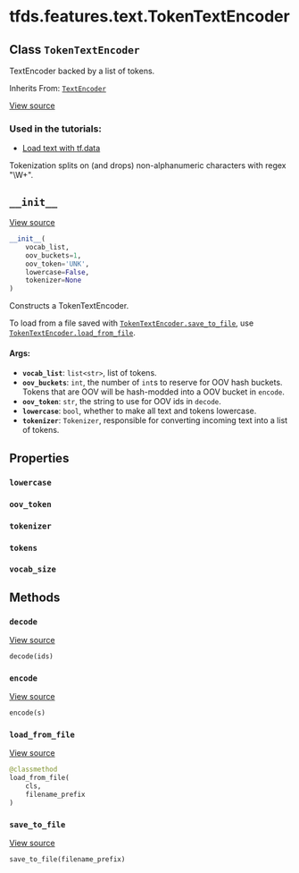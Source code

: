 <div itemscope itemtype="http://developers.google.com/ReferenceObject">
<meta itemprop="name" content="tfds.features.text.TokenTextEncoder" />
<meta itemprop="path" content="Stable" />
<meta itemprop="property" content="lowercase"/>
<meta itemprop="property" content="oov_token"/>
<meta itemprop="property" content="tokenizer"/>
<meta itemprop="property" content="tokens"/>
<meta itemprop="property" content="vocab_size"/>
<meta itemprop="property" content="__init__"/>
<meta itemprop="property" content="decode"/>
<meta itemprop="property" content="encode"/>
<meta itemprop="property" content="load_from_file"/>
<meta itemprop="property" content="save_to_file"/>
</div>

# tfds.features.text.TokenTextEncoder

## Class `TokenTextEncoder`

TextEncoder backed by a list of tokens.

Inherits From: [`TextEncoder`](../../../tfds/features/text/TextEncoder.md)

<a target="_blank" href=https://github.com/tensorflow/datasets/tree/master/tensorflow_datasets/core/features/text/text_encoder.py>View
source</a>

### Used in the tutorials:

*   [Load text with tf.data](https://www.tensorflow.org/beta/tutorials/load_data/text)

Tokenization splits on (and drops) non-alphanumeric characters with
regex "\W+".

<h2 id="__init__"><code>__init__</code></h2>

<a target="_blank" href=https://github.com/tensorflow/datasets/tree/master/tensorflow_datasets/core/features/text/text_encoder.py>View
source</a>

``` python
__init__(
    vocab_list,
    oov_buckets=1,
    oov_token='UNK',
    lowercase=False,
    tokenizer=None
)
```

Constructs a TokenTextEncoder.

To load from a file saved with
<a href="../../../tfds/features/text/TokenTextEncoder.md#save_to_file"><code>TokenTextEncoder.save_to_file</code></a>,
use
<a href="../../../tfds/features/text/TokenTextEncoder.md#load_from_file"><code>TokenTextEncoder.load_from_file</code></a>.

#### Args:

*   <b>`vocab_list`</b>: `list<str>`, list of tokens.
*   <b>`oov_buckets`</b>: `int`, the number of `int`s to reserve for OOV hash
    buckets. Tokens that are OOV will be hash-modded into a OOV bucket in
    `encode`.
*   <b>`oov_token`</b>: `str`, the string to use for OOV ids in `decode`.
*   <b>`lowercase`</b>: `bool`, whether to make all text and tokens lowercase.
*   <b>`tokenizer`</b>: `Tokenizer`, responsible for converting incoming text
    into a list of tokens.

## Properties

<h3 id="lowercase"><code>lowercase</code></h3>

<h3 id="oov_token"><code>oov_token</code></h3>

<h3 id="tokenizer"><code>tokenizer</code></h3>

<h3 id="tokens"><code>tokens</code></h3>

<h3 id="vocab_size"><code>vocab_size</code></h3>

## Methods

<h3 id="decode"><code>decode</code></h3>

<a target="_blank" href=https://github.com/tensorflow/datasets/tree/master/tensorflow_datasets/core/features/text/text_encoder.py>View
source</a>

``` python
decode(ids)
```

<h3 id="encode"><code>encode</code></h3>

<a target="_blank" href=https://github.com/tensorflow/datasets/tree/master/tensorflow_datasets/core/features/text/text_encoder.py>View
source</a>

``` python
encode(s)
```

<h3 id="load_from_file"><code>load_from_file</code></h3>

<a target="_blank" href=https://github.com/tensorflow/datasets/tree/master/tensorflow_datasets/core/features/text/text_encoder.py>View
source</a>

``` python
@classmethod
load_from_file(
    cls,
    filename_prefix
)
```

<h3 id="save_to_file"><code>save_to_file</code></h3>

<a target="_blank" href=https://github.com/tensorflow/datasets/tree/master/tensorflow_datasets/core/features/text/text_encoder.py>View
source</a>

``` python
save_to_file(filename_prefix)
```
